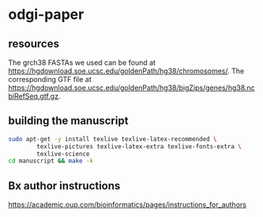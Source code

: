 # odgi-paper

## resources

The grch38 FASTAs we used can be found at https://hgdownload.soe.ucsc.edu/goldenPath/hg38/chromosomes/. The corresponding GTF file at https://hgdownload.soe.ucsc.edu/goldenPath/hg38/bigZips/genes/hg38.ncbiRefSeq.gtf.gz.

## building the manuscript

```bash
sudo apt-get -y install texlive texlive-latex-recommended \
        texlive-pictures texlive-latex-extra texlive-fonts-extra \
        texlive-science
cd manuscript && make -k
```

## Bx author instructions
https://academic.oup.com/bioinformatics/pages/instructions_for_authors 
